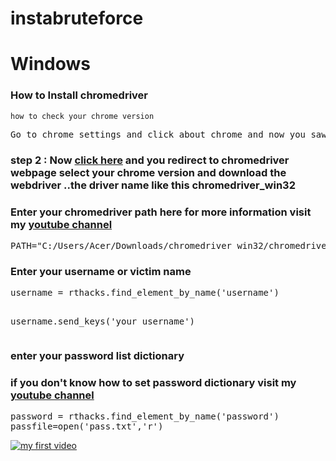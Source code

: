 # instabruteforce

<h1>Windows</h1>
<h3>How to Install chromedriver</h3>
<code>how to check your chrome version</code>
<pre>Go to chrome settings and click about chrome and now you saw your version</pre>
<h3>step 2 : Now <a href="https://chromedriver.chromium.org/downloads">click here</a> and you redirect to chromedriver webpage select your chrome version and download the webdriver ..the driver name like this chromedriver_win32</h3>
<h3>Enter your chromedriver path here for more information visit my <a href = "https://www.youtube.com/channel/UCpKJnmkqAYVqLbl3ZWhh4yA"> youtube channel </a></h3>
<pre>PATH="C:/Users/Acer/Downloads/chromedriver_win32/chromedriver.exe"</pre>
<h3>Enter your username or victim name</h3>
<pre>username = rthacks.find_element_by_name('username')

username.send_keys('your username')</pre>
<h3>enter your password list dictionary</h3>
<h3>if you don't know how to set password dictionary visit my <a href = "https://www.youtube.com/channel/UCpKJnmkqAYVqLbl3ZWhh4yA"> youtube channel </a></h3>
<pre>password = rthacks.find_element_by_name('password')
passfile=open('pass.txt','r')</pre>

[![my first video](https://img.youtube.com/vi/7S5ucqSs1Kk/maxresdefault.jpg)](https://www.youtube.com/embed/7S5ucqSs1Kk)
